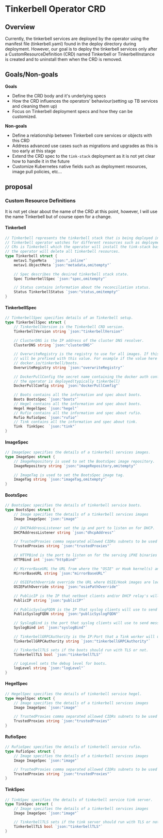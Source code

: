 # Tinkerbell Operator CRD


## Overview
Currently, the tinkerbell services are deployed by the operator using the manifest file (tinkerbell.yaml) found in the
deploy directory during deployment. However, our goal is to deploy the tinkerbell services only after a
CustomResourceDefinition (CRD) named Tinkerbell or TinkerbellInstance is created and to uninstall them
when the CRD is removed.

## Goals/Non-goals

**Goals**

- Define the CRD body and it's underlying specs
- How the CRD influences the operators' behaviour(setting up TB services and cleaning them up)
- Focus on Tinkerbell deployment specs and how they can be customized.

**Non-goals**

- Define a relationship between Tinkerbell core services or objects with this CRD
- Address advanced use cases such as migrations and upgrades as this is too early at this stage
- Extend the CRD spec to the `tink-stack` deployment as it is not yet clear how to handle it in the future
- Customize Kubernetes native fields such as deployment resources, image pull policies, etc...

## proposal

### Custom Resource Definitions

It is not yet clear about the name of the CRD at this point, however, I will use the name Tinkerbell but of course
open for a change.


#### Tinkerbell
```go
// Tinkerbell represents the tinkerbell stack that is being deployed in the kubernetes where the operator is deployed.
// Tinkerbell operator watches for different resources such as deployment, services, serviceAccounts, etc. One of those 
// CRs is Tinkerbell which the operator will install the tink-stack based on its specs. Once the CR is deleted, 
// the operator will delete all tinkerbell resources. 
type Tinkerbell struct {
    metav1.TypeMeta   `json:",inline"`
    metav1.ObjectMeta `json:"metadata,omitempty"`
	
    // Spec describes the desired tinkerbell stack state.
    Spec TinkerbellSpec `json:"spec,omitempty"`

    // Status contains information about the reconciliation status.
    Status TinkerbellStatus `json:"status,omitempty"`
}
```

#### TinkerbellSpec
```go
// TinkerbellSpec specifies details of an Tinkerbell setup.
type TinkerbellSpec struct {
    // TinkerbellVersion is the Tinkerbell CRD version.
    TinkerbellVersion string `json:"tinkerbellVersion"`
    
    // ClusterDNS is the IP address of the cluster DNS resolver.
    ClusterDNS string `json:"clusterDNS"`
	
    // OverwriteRegistry is the registry to use for all images. If this field is set, all tink service deployment images
    // will be prefixed with this value. For example if the value here was set to docker.io, then boots image will be 
    // docker.io/tinkerbell/boots.
    OverwriteRegistry string `json:"overwriteRegistry"`
    
    // DockerPullConfig the secret name containing the docker auth config which should exist in the same namespace where 
    // the operator is deployed(typically tinkerbell)
    DockerPullComfig string `json:"dockerPullComfig"`
	
    // Boots contains all the information and spec about boots.
    Boots BootsSpec `json:"boots"`
    // Hegel contains all the information and spec about boots.
    Hegel HegelSpec `json:"hegel"`
    // Rufio contains all the information and spec about rufio.
    Rufio RufioSpec `json:"rufio"` 	
    // Tink contains all the information and spec about tink.
    Tink  TinkSpec  `json:"tink"` 
}
```

#### ImageSpec
```go
// ImageSpec specifies the details of a tinkerbell services images.
type ImageSpec struct {
    // ImageRepository is used to set the BootsSpec image repository.
    ImageRepository string `json:"imageRepository,omitempty"`
    
    // ImageTag is used to set the BootsSpec image tag.
    ImageTag string `json:"imageTag,omitempty"`
}
```

#### BootsSpec
```go
// BootsSpec specifies the details of tinkerbell service boots.
type BootsSpec struct {
    // Image specifies the details of a tinkerbell services images
    Image ImageSpec `json:"image"`
    
    // DHCPAddressListener set the ip and port to listen on for DHCP.
    DHCPAddressListener string `json:"dhcpAddress"`
	
    // TrustedProxies comma separated allowed CIDRs subnets to be used as trusted proxies
    TrustedProxies string `json:"trustedProxies"`
	
    // HTTPBind is the port to listen on for the serving iPXE binaries and files via HTTP.
    HTTPBind int `json:"httpBind"`
	
    // MirrorBaseURL the URL from where the "OSIE" or Hook kernel(s) and initrd(s) will be downloaded by netboot clients
    MirrorBaseURL string `json:"mirrorBaseURL"`
	
    // OSIEPathOverride override the URL where OSIE/Hook images are located
    OSIEPathOverride string `json:"osiePathOverride"`    	
	
    // PublicIP is the IP that netboot clients and/or DHCP relay's will use to reach Boots
    PublicIP string `json:"publicIP"`
	
    // PublicSyslogFQDN is the IP that syslog clients will use to send messages
    PublicSyslogFQDN string `json:"publicSyslogFQDN"`
    
    // SyslogBind is the port that syslog clients will use to send messages
    SyslogBind int `json:"syslogBind"`
	
    // TinkerbellGRPCAuthority is the IP:Port that a Tink worker will use for communicated with the Tink server	
    TinkerbellGRPCAuthority	string `json:"tinkerbellGRPCAuthority"`
	
    // TinkerbellTLS sets if the boots should run with TLS or not.	
    TinkerbellTLS bool `json:"tinkerbellTLS"`

    // LogLevel sets the debug level for boots.
    logLevel string `json:"logLevel"`	
}
```

#### HegelSpec
```go
// HegelSpec specifies the details of tinkerbell service hegel.
type HegelSpec struct {
    // Image specifies the details of a tinkerbell services images
    Image ImageSpec `json:"image"`
    
    // TrustedProxies comma separated allowed CIDRs subnets to be used as trusted proxies
    TrustedProxies string `json:"trustedProxies"`
}
```

#### RufioSpec
```go
// RufioSpec specifies the details of tinkerbell service rufio.
type RufioSpec struct {
    // Image specifies the details of a tinkerbell services images
    Image ImageSpec `json:"image"`

    // TrustedProxies comma separated allowed CIDRs subnets to be used as trusted proxies
    TrustedProxies string `json:"trustedProxies"`
}
```

#### TinkSpec
```go
// TinkSpec specifies the details of tinkerbell service tink server.
type TinkSpec struct {
    // Image specifies the details of a tinkerbell services images
    Image ImageSpec `json:"image"`

    // TinkerbellTLS sets if the tink server should run with TLS or not.	
    TinkerbellTLS bool `json:"tinkerbellTLS"`
}
```
